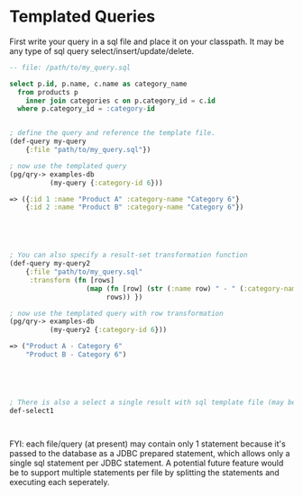# Templated Queries

First write your query in a sql file and place it on your classpath. It may be any type of sql query select/insert/update/delete.

```sql
-- file: /path/to/my_query.sql

select p.id, p.name, c.name as category_name
  from products p
    inner join categories c on p.category_id = c.id
  where p.category_id = :category-id
```

```clojure

; define the query and reference the template file.
(def-query my-query
    {:file "path/to/my_query.sql"})

; now use the templated query
(pg/qry-> examples-db
          (my-query {:category-id 6}))

=> ({:id 1 :name "Product A" :category-name "Category 6"}
    {:id 2 :name "Product B" :category-name "Category 6"})





; You can also specify a result-set transformation function
(def-query my-query2
    {:file "path/to/my_query.sql"
     :transform (fn [rows]
                   (map (fn [row] (str (:name row) " - " (:category-name row)))
                        rows)) })

; now use the templated query with row transformation
(pg/qry-> examples-db
          (my-query2 {:category-id 6}))

=> ("Product A - Category 6"
    "Product B - Category 6")





; There is also a select a single result with sql template file (may be removed)
def-select1




```

FYI: each file/query (at present) may contain only 1 statement because it's passed to the database as a JDBC prepared statement, which allows only a single sql statement per JDBC statement. A potential future feature would be to support multiple statements per file by splitting the statements and executing each seperately.

